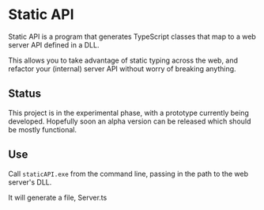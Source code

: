 Static API
====

Static API is a program that generates TypeScript classes that map to a web server API defined in a DLL.

This allows you to take advantage of static typing across the web, and refactor your (internal) server API without worry of breaking anything.


Status
----

This project is in the experimental phase, with a prototype currently being developed. Hopefully soon an alpha version can be released which should be mostly functional.

Use
----

Call `staticAPI.exe` from the command line, passing in the path to the web server's DLL.

It will generate a file, Server.ts